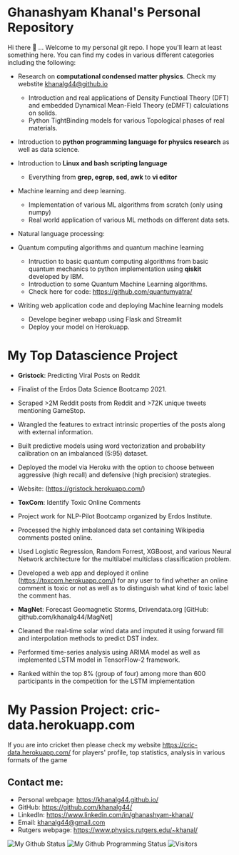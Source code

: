 # Ghanashyam Khanal's Personal Repository

Hi there 👋 ... Welcome to my personal git repo. I hope you'll learn at least something here. You can find my codes in various different categories including the following:

* Research on **computational condensed matter physics**. Check my webstite [khanalg44@github.io](khanalg44@github.io)
  * Introduction and real applications of Density Functioal Theory (DFT) and embedded Dynamical Mean-Field Theory (eDMFT) calculations on solids.
  * Python TightBinding models for various Topological phases of real materials.
  
* Introduction to **python programming language for physics research** as well as data science.
* Introduction to **Linux and bash scripting language**
  * Everything from **grep, egrep, sed, awk** to **vi editor**
* Machine learning and deep learning. 
  * Implementation of various ML algorithms from scratch (only using numpy)
  * Real world application of various ML methods on different data sets.
* Natural language processing:

* Quantum computing algorithms and quantum machine learning
  * Intruction to basic quantum computing algorithms from basic quantum mechanics to python implementation using **qiskit** developed by IBM.
  * Introduction to some Quantum Machine Learning algorithms.
  * Check here for code: https://github.com/quantumyatra/

* Writing web application code and deploying Machine learning models
  * Develope beginer webapp using Flask and Streamlit
  * Deploy your model on Herokuapp.

# My Top Datascience Project

* **Gristock**: Predicting Viral Posts on Reddit
 * Finalist of the Erdos Data Science Bootcamp 2021.
 * Scraped >2M Reddit posts from Reddit and >72K unique tweets mentioning GameStop.
 * Wrangled the features to extract intrinsic properties of the posts along with external information.
 * Built predictive models using word vectorization and probability calibration on an imbalanced (5:95) dataset.
 * Deployed the model via Heroku with the option to choose between aggressive (high recall) and defensive (high precision) strategies.
 * Website: (https://gristock.herokuapp.com/)

* **ToxCom**: Identify Toxic Online Comments
 * Project work for NLP-Pilot Bootcamp organized by Erdos Institute.
 * Processed the highly imbalanced data set containing Wikipedia comments posted online.
 * Used Logistic Regression, Random Forrest, XGBoost, and various Neural Network architecture for the multilabel multiclass classification problem.
 * Developed a web app and deployed it online (https://toxcom.herokuapp.com/) for any user to find whether an online comment is toxic or not as well as to distinguish what kind of toxic label the comment has.

* **MagNet**: Forecast Geomagnetic Storms, Drivendata.org [GitHub: github.com/khanalg44/MagNet]
* Cleaned the real-time solar wind data and imputed it using forward fill and interpolation methods to predict DST index.
* Performed time-series analysis using ARIMA model as well as implemented LSTM model in TensorFlow-2 framework.
* Ranked within the top 8% (group of four) among more than 600 participants in the competition for the LSTM implementation


# My Passion Project: **cric-data.herokuapp.com**
If you are into cricket then please check my website https://cric-data.herokuapp.com/ for players' profile, top statistics, analysis in various formats of the game

## Contact me:

* Personal webpage: https://khanalg44.github.io/
* GitHub: https://github.com/khanalg44/
* LinkedIn: https://www.linkedin.com/in/ghanashyam-khanal/
* Email: khanalg44@gmail.com
* Rutgers webpage: https://www.physics.rutgers.edu/~khanal/

![My Github Status](https://github-readme-stats.vercel.app/api?username=khanalg44&show_icons=true&hide_border=true)
![My Github Programming Status](https://github-readme-stats.vercel.app/api/top-langs/?username=khanalg44&show_icons=true&hide_border=true)
![Visitors](https://visitor-badge.laobi.icu/badge?page_id=khanalg44.khanalg44)
